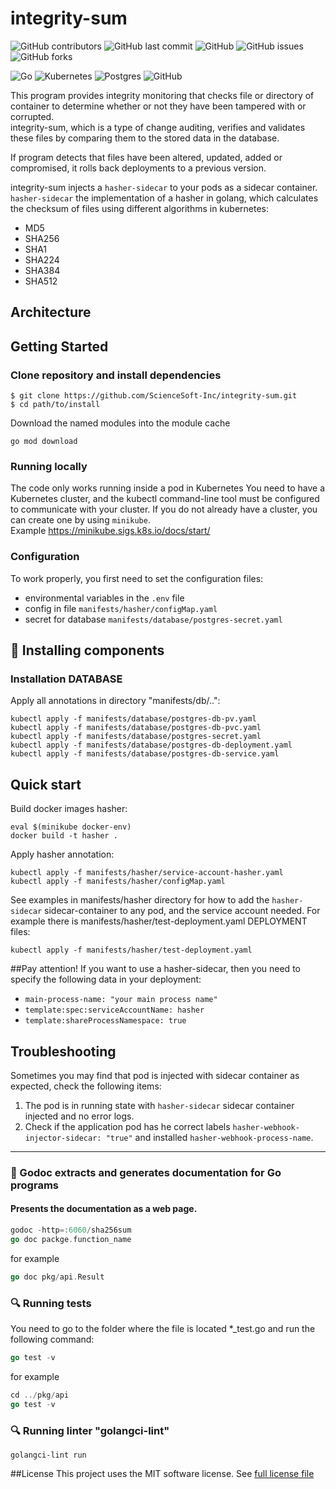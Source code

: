 # integrity-sum
![GitHub contributors](https://img.shields.io/github/contributors/ScienceSoft-Inc/k8s-container-integrity-monitor)
![GitHub last commit](https://img.shields.io/github/last-commit/ScienceSoft-Inc/k8s-container-integrity-monitor)
![GitHub](https://img.shields.io/github/license/ScienceSoft-Inc/k8s-container-integrity-monitor)
![GitHub issues](https://img.shields.io/github/issues/ScienceSoft-Inc/k8s-container-integrity-monitor)
![GitHub forks](https://img.shields.io/github/forks/ScienceSoft-Inc/k8s-container-integrity-monitor)

![Go](https://img.shields.io/badge/go-%2300ADD8.svg?style=for-the-badge&logo=go&logoColor=white)
![Kubernetes](https://img.shields.io/badge/kubernetes-%23326ce5.svg?style=for-the-badge&logo=kubernetes&logoColor=white)
![Postgres](https://img.shields.io/badge/postgres-%23316192.svg?style=for-the-badge&logo=postgresql&logoColor=white)
![GitHub](https://img.shields.io/badge/github-%23121011.svg?style=for-the-badge&logo=github&logoColor=white)

This program provides integrity monitoring that checks file or   directory of container to determine whether or not they have been tampered with or corrupted.  
integrity-sum, which is a type of change auditing, verifies and validates these files by comparing them to the stored data in the database.

If program detects that files have been altered, updated, added or compromised, it rolls back deployments to a previous version.

integrity-sum injects a `hasher-sidecar` to your pods as a sidecar container. 
`hasher-sidecar` the implementation of a hasher in golang, which calculates the checksum of files using different algorithms in kubernetes:
* MD5
* SHA256
* SHA1
* SHA224
* SHA384
* SHA512

## Architecture

## Getting Started

### Clone repository and install dependencies
```
$ git clone https://github.com/ScienceSoft-Inc/integrity-sum.git
$ cd path/to/install
```
Download the named modules into the module cache
```
go mod download
```
### Running locally
The code only works running inside a pod in Kubernetes
You need to have a Kubernetes cluster, and the kubectl command-line tool must be configured to communicate with your cluster.
If you do not already have a cluster, you can create one by using `minikube`.  
Example https://minikube.sigs.k8s.io/docs/start/

### Configuration
To work properly, you first need to set the configuration files:
+ environmental variables in the `.env` file
+ config in file `manifests/hasher/configMap.yaml`
+ secret for database `manifests/database/postgres-secret.yaml`


## :hammer: Installing components

### Installation DATABASE
Apply all annotations in directory "manifests/db/..":
```
kubectl apply -f manifests/database/postgres-db-pv.yaml
kubectl apply -f manifests/database/postgres-db-pvc.yaml
kubectl apply -f manifests/database/postgres-secret.yaml
kubectl apply -f manifests/database/postgres-db-deployment.yaml
kubectl apply -f manifests/database/postgres-db-service.yaml
```

## Quick start
Build docker images hasher:
```
eval $(minikube docker-env)
docker build -t hasher .
```

Apply hasher annotation:
```
kubectl apply -f manifests/hasher/service-account-hasher.yaml
kubectl apply -f manifests/hasher/configMap.yaml
```

See examples in manifests/hasher directory for how to add the `hasher-sidecar` sidecar-container to any pod, and the service account needed.
For example there is manifests/hasher/test-deployment.yaml DEPLOYMENT files:
```
kubectl apply -f manifests/hasher/test-deployment.yaml
```

##Pay attention!
If you want to use a hasher-sidecar, then you need to specify the following data in your deployment:
+ `main-process-name: "your main process name"`
+ `template:spec:serviceAccountName: hasher` 
+ `template:shareProcessNamespace: true` 

## Troubleshooting
Sometimes you may find that pod is injected with sidecar container as expected, check the following items:

1) The pod is in running state with `hasher-sidecar` sidecar container injected and no error logs.
2) Check if the application pod has he correct labels `hasher-webhook-injector-sidecar: "true"` and installed `hasher-webhook-process-name`.
___________________________
### :notebook_with_decorative_cover: Godoc extracts and generates documentation for Go programs
#### Presents the documentation as a web page.
```go
godoc -http=:6060/sha256sum
go doc packge.function_name
```
for example
```go
go doc pkg/api.Result
```

### :mag: Running tests

You need to go to the folder where the file is located *_test.go and run the following command:
```go
go test -v
```

for example
```go
cd ../pkg/api
go test -v
```

### :mag: Running linter "golangci-lint"
```
golangci-lint run
```

##License
This project uses the MIT software license. See [full license file](https://github.com/ScienceSoft-Inc/integrity-sum/blob/main/LICENSE)
